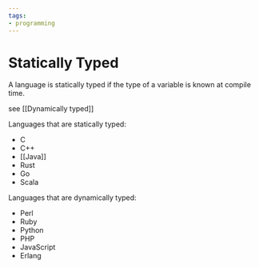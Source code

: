 ```yaml
---
tags:
- programming
---
```

# Statically Typed

A language is statically typed if the type of a variable is known at compile time.

see [[Dynamically typed]]

Languages that are statically typed:
* C
* C++
* [[Java]]
* Rust
* Go
* Scala


Languages that are dynamically typed:
- Perl
- Ruby
- Python
- PHP
- JavaScript
- Erlang